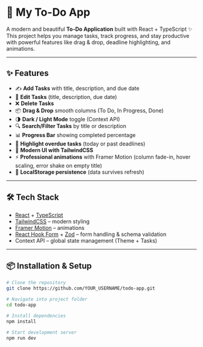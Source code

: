 # 🚀 My To-Do App  

A modern and beautiful **To-Do Application** built with React + TypeScript ✨  
This project helps you manage tasks, track progress, and stay productive with powerful features like drag & drop, deadline highlighting, and animations.  

---

## ✨ Features

- ✍️ **Add Tasks** with title, description, and due date  
- 📝 **Edit Tasks** (title, description, due date)  
- ❌ **Delete Tasks**  
- 📦 **Drag & Drop** smooth columns (To Do, In Progress, Done)  
- 🌗 **Dark / Light Mode** toggle (Context API)  
- 🔍 **Search/Filter Tasks** by title or description  
- 📊 **Progress Bar** showing completed percentage  
- 🔔 **Highlight overdue tasks** (today or past deadlines)  
- 🎨 **Modern UI with TailwindCSS**  
- ⚡ **Professional animations** with Framer Motion (column fade-in, hover scaling, error shake on empty title)  
- 💾 **LocalStorage persistence** (data survives refresh)  

---

## 🛠️ Tech Stack

- [React](https://reactjs.org/) + [TypeScript](https://www.typescriptlang.org/)  
- [TailwindCSS](https://tailwindcss.com/) – modern styling  
- [Framer Motion](https://www.framer.com/motion/) – animations  
- [React Hook Form](https://react-hook-form.com/) + [Zod](https://zod.dev/) – form handling & schema validation  
- Context API – global state management (Theme + Tasks)  

---

## 📦 Installation & Setup

```bash
# Clone the repository
git clone https://github.com/YOUR_USERNAME/todo-app.git

# Navigate into project folder
cd todo-app

# Install dependencies
npm install

# Start development server
npm run dev
